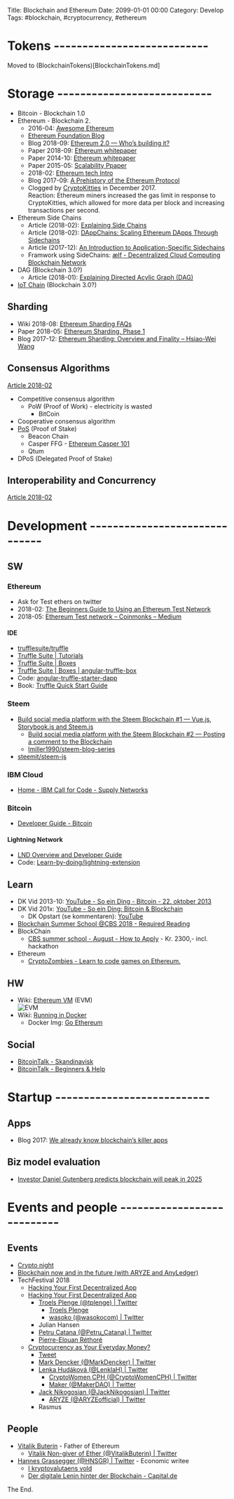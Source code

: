 Title: Blockchain and Ethereum
Date: 2099-01-01 00:00
Category: Develop
Tags: #blockchain, #cryptocurrency, #ethereum

# Tokens ---------------------------

Moved to (BlockchainTokens)[BlockchainTokens.md]

# Storage ---------------------------

* Bitcoin - Blockchain 1.0
* Ethereum - Blockchain 2.
    * 2016-04: [Awesome Ethereum](http://awesome-ethereum.com/)
    * [Ethereum Foundation Blog](https://blog.ethereum.org/)
    * Blog 2018-09: [Ethereum 2.0 — Who’s building it?](https://medium.com/rocket-pool/ethereum-2-0-whos-building-it-54a735442e)
    * Paper 2018-09: [Ethereum whitepaper](https://github.com/ethereum/wiki/wiki/White-Paper)
    * Paper 2014-10: [Ethereum whitepaper](https://github.com/ethereum/wiki/wiki/White-Paper/502e0e01355a42c8e6f5463c49cce496ae423179)
    * Paper 2015-05: [Scalability Ppaper](https://github.com/vbuterin/scalability_paper/blob/master/scalability.pdf)
    * 2018-02: [Ethereum tech Intro](https://github.com/ethereum/ethereum.org/wiki/Technology)
    * Blog 2017-09: [A Prehistory of the Ethereum Protocol](https://vitalik.ca/general/2017/09/14/prehistory.html)
    * Clogged by [CryptoKitties](https://en.wikipedia.org/wiki/CryptoKitties) in December 2017.  
    Reaction: Ethereum miners increased the gas limit in response to CryptoKitties, which allowed for more data per block and increasing transactions per second.
* Ethereum Side Chains
    * Article (2018-02): [Explaining Side Chains](https://www.forbes.com/sites/shermanlee/2018/02/07/explaining-side-chains-the-next-breakthrough-in-blockchain/#49f853ee52eb)
    * Article (2018-02): [DAppChains: Scaling Ethereum DApps Through Sidechains](https://medium.com/loom-network/dappchains-scaling-ethereum-dapps-through-sidechains-f99e51fff447)
    * Article (2017-12): [An Introduction to Application-Specific Sidechains](https://medium.com/loom-network/million-user-dapps-on-ethereum-an-introduction-to-application-specific-sidechains-c0fdc288c5e5)
    * Framwork using SideChains: [ælf - Decentralized Cloud Computing Blockchain Network](https://aelf.io/)
* DAG (Blockchain 3.0?)
    * Article (2018-01): [Explaining Directed Acylic Graph (DAG)](https://www.forbes.com/sites/shermanlee/2018/01/22/explaining-directed-acylic-graph-dag-the-real-blockchain-3-0/#756afa9a180b)
* [IoT Chain](https://iotchain.io/) (Blockchain 3.0?)

## Sharding 

* Wiki 2018-08: [Ethereum Sharding FAQs](https://github.com/ethereum/wiki/wiki/Sharding-FAQs)
* Paper 2018-05: [Ethereum Sharding, Phase 1](https://github.com/ethereum/sharding/blob/develop/docs/doc.md)
* Blog 2017-12: [Ethereum Sharding: Overview and Finality – Hsiao-Wei Wang](https://medium.com/@icebearhww/ethereum-sharding-and-finality-65248951f649)

## Consensus Algorithms 

[Article 2018-02](https://www.forbes.com/sites/shermanlee/2018/02/07/explaining-side-chains-the-next-breakthrough-in-blockchain/#49f853ee52eb)

* Competitive consensus algorithm
    * PoW (Proof of Work) - electricity is wasted
        * BitCoin
* Cooperative consensus algorithm
* [PoS](https://www.investopedia.com/terms/p/proof-stake-pos.asp) (Proof of Stake) 
    * Beacon Chain
    * Casper FFG - [Ethereum Casper 101](https://medium.com/@jonchoi/ethereum-casper-101-7a851a4f1eb0)
    * Qtum
* DPoS (Delegated Proof of Stake) 

## Interoperability and Concurrency

[Article 2018-02](https://www.forbes.com/sites/shermanlee/2018/02/07/explaining-side-chains-the-next-breakthrough-in-blockchain/#49f853ee52eb)

# Development ------------------------------

## SW

### Ethereum

* Ask for Test ethers on twitter
* 2018-02: [The Beginners Guide to Using an Ethereum Test Network](https://medium.com/compound-finance/the-beginners-guide-to-using-an-ethereum-test-network-95bbbc85fc1d)
* 2018-05: [Ethereum Test network – Coinmonks – Medium](https://medium.com/coinmonks/ethereum-test-network-21baa86072fa)

#### IDE

* [trufflesuite/truffle](https://github.com/trufflesuite/truffle)
* [Truffle Suite | Tutorials](https://truffleframework.com/tutorials)
* [Truffle Suite | Boxes](https://truffleframework.com/boxes)
* [Truffle Suite | Boxes | angular-truffle-box](https://truffleframework.com/boxes/angular-truffle-box)
* Code: [angular-truffle-starter-dapp](https://github.com/Nikhil22/angular-truffle-starter-dapp)
* Book: [Truffle Quick Start Guide](https://www.packtpub.com/web-development/truffle-quick-start-guide)

### Steem

* [Build social media platform with the Steem Blockchain #1 — Vue.js, Storybook.js and Steem.js](https://medium.com/@lachlanmiller_52885/build-social-media-platform-with-the-steem-blockchain-1-vue-js-storybook-js-and-steem-js-a25bd7629a14)
    * [Build social media platform with the Steem Blockchain #2 — Posting a comment to the Blockchain](https://medium.com/@lachlanmiller_52885/build-social-media-platform-with-the-steem-blockchain-2-posting-a-comment-to-the-blockchain-43521bda8463)
    * [lmiller1990/steem-blog-series](https://github.com/lmiller1990/steem-blog-series/tree/part-2-post)
* [steemit/steem-js](https://github.com/steemit/steem-js)

### IBM Cloud 

* [Home - IBM Call for Code - Supply Networks](https://developer.ibm.com/callforcode/resources/financial-networks/)

### Bitcoin

* [Developer Guide - Bitcoin](https://bitcoin.org/en/developer-guide)

#### Lightning Network

* [LND Overview and Developer Guide](https://dev.lightning.community/overview/)
* Code: [Learn-by-doing/lightning-extension](https://github.com/Learn-by-doing/lightning-extension)


## Learn

* DK Vid 2013-10: [YouTube - So ein Ding - Bitcoin - 22. oktober 2013](https://www.youtube.com/watch?v=Rhn4--Phsuo)
* DK Vid 201x: [YouTube - So ein Ding: Bitcoin & Blockchain](https://www.youtube.com/watch?v=nYi1itXLKsM&t=345s)
    * DK Opstart (se kommentaren): [YouTube](https://www.youtube.com/watch?v=nYi1itXLKsM&lc=Ugx2nPzeobLkayyL4qF4AaABAg)
* [Blockchain Summer School @CBS 2018 - Required Reading](https://blockchainschool.eu/wp-content/uploads/2018/06/Required-Reading-20180620.pdf)
* BlockChain
    * [CBS summer school - August - How to Apply](https://blockchainschool.eu/how-to-apply/) - Kr. 2300,- incl. hackathon
* Ethereum
    * [CryptoZombies - Learn to code games on Ethereum.](https://cryptozombies.io/en/)

## HW

* Wiki: [Ethereum VM](https://github.com/ethereum/wiki/wiki/Ethereum-Virtual-Machine-(EVM)-Awesome-List) (EVM)  
![EVM](https://i.stack.imgur.com/afWDt.jpg)
* Wiki: [Running in Docker](https://github.com/ethereum/go-ethereum/wiki/Running-in-Docker)
    * Docker Img: [Go Ethereum](https://hub.docker.com/r/ethereum/client-go/)


## Social

* [BitcoinTalk - Skandinavisk](https://bitcointalk.org/index.php?board=45.0)
* [BitcoinTalk - Beginners & Help](https://bitcointalk.org/index.php?board=39.0)

# Startup ---------------------------

## Apps

* Blog 2017: [We already know blockchain’s killer apps](https://hackernoon.com/we-already-know-blockchains-killer-apps-f2d443eba35)

## Biz model evaluation

* [Investor Daniel Gutenberg predicts blockchain will peak in 2025](https://venturebeat.com/2018/09/07/investor-daniel-gutenberg-predicts-blockchain-will-peak-in-2025/)

# Events and people ---------------------------

## Events

* [Crypto night](https://www.eventbrite.com/e/crypto-night-tickets-48917901761)
* [Blockchain now and in the future (with ARYZE and AnyLedger)](https://www.eventbrite.com/e/blockchain-now-and-in-the-future-with-aryze-and-anyledger-tickets-48954568432?aff=erelexpmlt)
* TechFestival 2018
    * [Hacking Your First Decentralized App](https://techfestival.co/event/hacking-first-decentralized-app/)
    * [Hacking Your First Decentralized App](https://www.meetup.com/Copenhagen-Ethereum-Meetup/events/253810079/)
        * [Troels Plenge (@tplenge) | Twitter](https://twitter.com/tplenge)
            * [Troels Plenge](https://angel.co/troels-plenge)
            * [wasoko (@wasokocom) | Twitter](https://twitter.com/wasokocom)
        * Julian Hansen
        * [Petru Catana (@Petru_Catana) | Twitter](https://twitter.com/Petru_Catana)
        * [Pierre-Elouan Réthoré](https://www.linkedin.com/in/rethore/)
    * [Cryptocurrency as Your Everyday Money?](https://techfestival.co/event/cryptocurrency-everyday-money/)
        * [Tweet](https://twitter.com/CryptoWomenCPH/status/1037341485342097408)
        * [Mark Dencker (@MarkDencker) | Twitter](https://twitter.com/MarkDencker)
        * [Lenka Hudáková (@LenklaH) | Twitter](https://twitter.com/LenklaH)
            * [CryptoWomen CPH (@CryptoWomenCPH) | Twitter](https://twitter.com/CryptoWomenCPH)
            * [Maker (@MakerDAO) | Twitter](https://twitter.com/MakerDAO)
        * [Jack Nikogosian (@JackNikogosian) | Twitter](https://twitter.com/JackNikogosian)
            * [ARYZE (@ARYZEofficial) | Twitter](https://twitter.com/ARYZEofficial)
        * Rasmus

## People

* [Vitalik Buterin](https://about.me/vitalik_buterin) - Father of Ethereum
    * [Vitalik Non-giver of Ether (@VitalikButerin) | Twitter](https://twitter.com/VitalikButerin)
* [Hannes Grassegger (@HNSGR) | Twitter](https://twitter.com/HNSGR) - Economic writee
    * [I kryptovalutaens vold](https://www.prosa.dk/artikel/i-kryptovalutaens-vold/)
    * [Der digitale Lenin hinter der Blockchain - Capital.de](https://www.capital.de/wirtschaft-politik/der-digitale-lenin-hinter-der-blockchain)

The End.